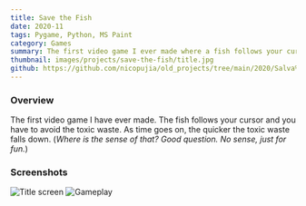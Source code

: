 ```yaml
---
title: Save the Fish
date: 2020-11
tags: Pygame, Python, MS Paint
category: Games
summary: The first video game I ever made where a fish follows your cursor to avoid falling toxic waste that gets faster over time.
thumbnail: images/projects/save-the-fish/title.jpg
github: https://github.com/nicopujia/old_projects/tree/main/2020/Salva%20al%20Pez
---
```


### Overview

The first video game I have ever made. The fish follows your cursor and you have to avoid the toxic waste. As time goes on, the quicker the toxic waste falls down. (_Where is the sense of that? Good question. No sense, just for fun._)

### Screenshots

![Title screen]({static}/images/projects/save-the-fish/title.jpg)
![Gameplay]({static}/images/projects/save-the-fish/gameplay.jpg)
